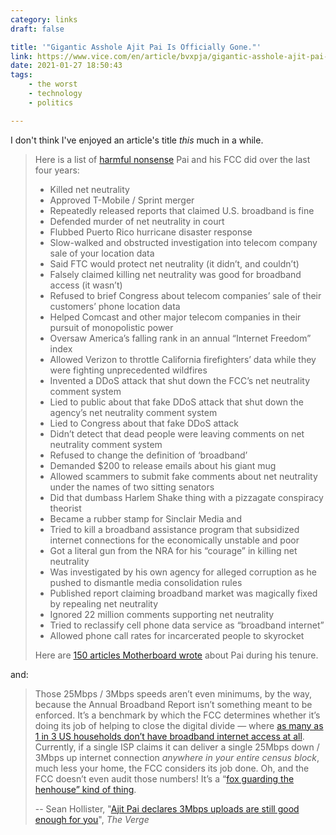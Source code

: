 ```yaml
---
category: links
draft: false

title: '"Gigantic Asshole Ajit Pai Is Officially Gone."'
link: https://www.vice.com/en/article/bvxpja/gigantic-asshole-ajit-pai-is-officially-gone-good-riddance-time-of-your-life
date: 2021-01-27 18:50:43
tags:
    - the worst
    - technology
    - politics

---
```


I don't think I've enjoyed an article's title _this_ much in a while.

> Here is a list of [harmful nonsense](https://www.vice.com/en/topic/ajit-pai) Pai and his FCC did over the last four years:
>
> * Killed net neutrality
> * Approved T-Mobile / Sprint merger
> * Repeatedly released reports that claimed U.S. broadband is fine
> * Defended murder of net neutrality in court
> * Flubbed Puerto Rico hurricane disaster response
> * Slow-walked and obstructed investigation into telecom company sale of your location data
> * Said FTC would protect net neutrality (it didn’t, and couldn’t)
> * Falsely claimed killing net neutrality was good for broadband access (it wasn’t)
> * Refused to brief Congress about telecom companies’ sale of their customers’ phone location data
> * Helped Comcast and other major telecom companies in their pursuit of monopolistic power
> * Oversaw America’s falling rank in an annual “Internet Freedom” index
> * Allowed Verizon to throttle California firefighters’ data while they were fighting unprecedented wildfires
> * Invented a DDoS attack that shut down the FCC’s net neutrality comment system
> * Lied to public about that fake DDoS attack that shut down the agency’s net neutrality comment system
> * Lied to Congress about that fake DDoS attack
> * Didn’t detect that dead people were leaving comments on net neutrality comment system
> * Refused to change the definition of ‘broadband’
> * Demanded $200 to release emails about his giant mug
> * Allowed scammers to submit fake comments about net neutrality under the names of two sitting senators
> * Did that dumbass Harlem Shake thing with a pizzagate conspiracy theorist
> * Became a rubber stamp for Sinclair Media and
> * Tried to kill a broadband assistance program that subsidized internet connections for the economically unstable and poor
> * Got a literal gun from the NRA for his “courage” in killing net neutrality
> * Was investigated by his own agency for alleged corruption as he pushed to dismantle media consolidation rules
> * Published report claiming broadband market was magically fixed by repealing net neutrality
> * Ignored 22 million comments supporting net neutrality
> * Tried to reclassify cell phone data service as “broadband internet”
> * Allowed phone call rates for incarcerated people to skyrocket
>
> Here are [150 articles Motherboard wrote](https://www.vice.com/en/topic/ajit-pai?page=2) about Pai during his tenure.

and:

> Those 25Mbps / 3Mbps speeds aren’t even minimums, by the way, because the Annual Broadband Report isn’t something meant to be enforced. It’s a benchmark by which the FCC determines whether it’s doing its job of helping to close the digital divide — where [as many as 1 in 3 US households don’t have broadband internet access at all](https://www.theverge.com/22177154/us-internet-speed-maps-competition-availability-fcc). Currently, if a single ISP claims it can deliver a single 25Mbps down / 3Mbps up internet connection _anywhere in your entire census block_, much less your home, the FCC considers its job done. Oh, and the FCC doesn’t even audit those numbers! It’s a “[fox guarding the henhouse” kind of thing](https://www.theverge.com/2018/9/24/17882842/us-internet-broadband-map-isp-fcc-wireless-competition).
>
> -- Sean Hollister, "[Ajit Pai declares 3Mbps uploads are still good enough for you](https://www.theverge.com/2021/1/21/22242635/fcc-ajit-pai-internet-speed-advanced-telecommunications-3mbps)", _The Verge_

